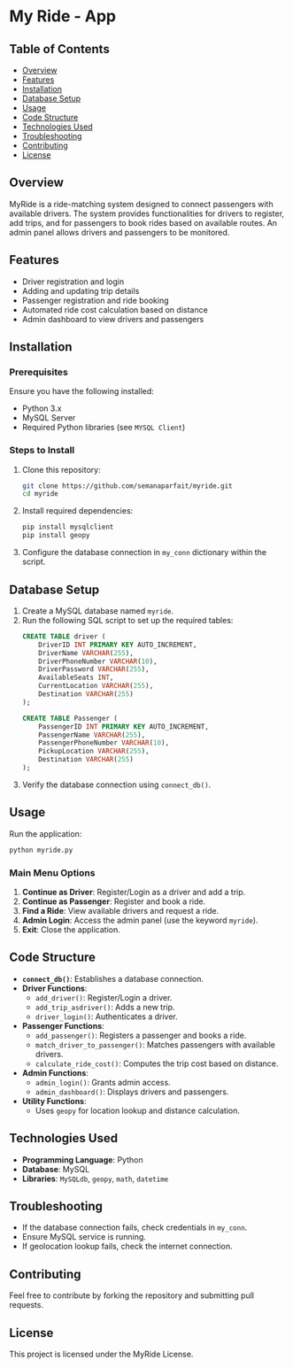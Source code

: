 # My Ride - App

## Table of Contents

- [Overview](#overview)
- [Features](#features)
- [Installation](#installation)
- [Database Setup](#database-setup)
- [Usage](#usage)
- [Code Structure](#code-structure)
- [Technologies Used](#technologies-used)
- [Troubleshooting](#troubleshooting)
- [Contributing](#contributing)
- [License](#license)

## Overview

MyRide is a ride-matching system designed to connect passengers with available drivers. The system provides functionalities for drivers to register, add trips, and for passengers to book rides based on available routes. An admin panel allows drivers and passengers to be monitored.

## Features

- Driver registration and login
- Adding and updating trip details
- Passenger registration and ride booking
- Automated ride cost calculation based on distance
- Admin dashboard to view drivers and passengers

## Installation

### Prerequisites

Ensure you have the following installed:

- Python 3.x
- MySQL Server
- Required Python libraries (see `MYSQL Client`)

### Steps to Install

1. Clone this repository:
   ```sh
   git clone https://github.com/semanaparfait/myride.git
   cd myride
   ```
2. Install required dependencies:
   ```sh
   pip install mysqlclient
   pip install geopy
   ```
3. Configure the database connection in `my_conn` dictionary within the script.

## Database Setup

1. Create a MySQL database named `myride`.
2. Run the following SQL script to set up the required tables:
   ```sql
   CREATE TABLE driver (
       DriverID INT PRIMARY KEY AUTO_INCREMENT,
       DriverName VARCHAR(255),
       DriverPhoneNumber VARCHAR(10),
       DriverPassword VARCHAR(255),
       AvailableSeats INT,
       CurrentLocation VARCHAR(255),
       Destination VARCHAR(255)
   );

   CREATE TABLE Passenger (
       PassengerID INT PRIMARY KEY AUTO_INCREMENT,
       PassengerName VARCHAR(255),
       PassengerPhoneNumber VARCHAR(10),
       PickupLocation VARCHAR(255),
       Destination VARCHAR(255)
   );
   ```
3. Verify the database connection using `connect_db()`.

## Usage

Run the application:

```sh
python myride.py
```

### Main Menu Options

1. **Continue as Driver**: Register/Login as a driver and add a trip.
2. **Continue as Passenger**: Register and book a ride.
3. **Find a Ride**: View available drivers and request a ride.
4. **Admin Login**: Access the admin panel (use the keyword `myride`).
5. **Exit**: Close the application.

## Code Structure

- **`connect_db()`**: Establishes a database connection.
- **Driver Functions**:
  - `add_driver()`: Register/Login a driver.
  - `add_trip_asdriver()`: Adds a new trip.
  - `driver_login()`: Authenticates a driver.
- **Passenger Functions**:
  - `add_passenger()`: Registers a passenger and books a ride.
  - `match_driver_to_passenger()`: Matches passengers with available drivers.
  - `calculate_ride_cost()`: Computes the trip cost based on distance.
- **Admin Functions**:
  - `admin_login()`: Grants admin access.
  - `admin_dashboard()`: Displays drivers and passengers.
- **Utility Functions**:
  - Uses `geopy` for location lookup and distance calculation.

## Technologies Used

- **Programming Language**: Python
- **Database**: MySQL
- **Libraries**: `MySQLdb`, `geopy`, `math`, `datetime`

## Troubleshooting

- If the database connection fails, check credentials in `my_conn`.
- Ensure MySQL service is running.
- If geolocation lookup fails, check the internet connection.

## Contributing

Feel free to contribute by forking the repository and submitting pull requests.

## License

This project is licensed under the MyRide License.


